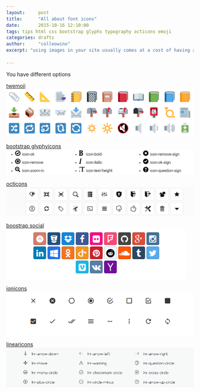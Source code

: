 ```yaml
---
layout:     post
title:      "All about font icons"
date:       2015-10-16 12:10:00 
tags: tips html css bootstrap glyphs typography octicons emoji
categories: drafts
author:     "colleowino"
excerpt: "using images in your site usually comes at a cost of having a slower site. The best alternative is to use svg or use font icons, here I walk through using them "

---
```


You have different options 

[twemoji](http://ellekasai.github.io/twemoji-awesome/)
<a target="_blank" href="http://ellekasai.github.io/twemoji-awesome">
	![linearicons](/img/twemoji.png )
</a> 

[bootstrap glyphyicons](http://marcoceppi.github.io/bootstrap-glyphicons/)
<a target="_blank" href="http://marcoceppi.github.io/bootstrap-glyphicons/">
	![linearicons](/img/bootstrap-glyph.png )
</a> 

[octicons](https://octicons.github.com/)
<a target="_blank" href="https://octicons.github.com/">
	![linearicons](/img/octicons.png )
</a> 

[boostrap social](http://lipis.github.io/bootstrap-social/)
<a target="_blank" href="http://lipis.github.io/bootstrap-social/">
	![linearicons](/img/bootstrap-social.png )
</a> 

[ionicons](http://ionicons.com/)
<a target="_blank" href="http://ionicons.com/">
	![linearicons](/img/ionicons.png )
</a> 

[linearicons](https://linearicons.com/free#cheat-sheet)
<a target="_blank" href="https://linearicons.com/free">
	![linearicons](/img/linearicons.png )
</a> 
